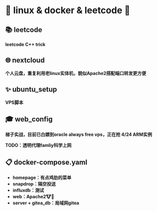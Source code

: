 # 🌟 linux & docker & leetcode 🌟

## 📚 leetcode
**leetcode C++ trick**

## 🌐 nextcloud
**个人云盘，重复利用老linux实体机，貌似Apache2搭配端口转发更方便**

## ✨ ubuntu_setup
**VPS脚本**

## 🎓 web_config
**梯子实战，目前已白嫖到oracle always free vps，正在抢 4/24 ARM实例**

**TODO：透明代理famliy科学上网**

## 📋 docker-compose.yaml
- **homepage：有点鸡肋的菜单**
- **snapdrop：隔空投送**
- **influxdb：测试**
- **web：Apache2🐮🍺**
- **server + gitea_db：局域网gitea**


